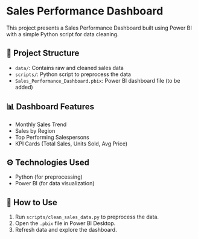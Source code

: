 # Sales Performance Dashboard

This project presents a Sales Performance Dashboard built using Power BI with a simple Python script for data cleaning.

## 📁 Project Structure

- `data/`: Contains raw and cleaned sales data
- `scripts/`: Python script to preprocess the data
- `Sales_Performance_Dashboard.pbix`: Power BI dashboard file (to be added)

## 📊 Dashboard Features

- Monthly Sales Trend
- Sales by Region
- Top Performing Salespersons
- KPI Cards (Total Sales, Units Sold, Avg Price)

## ⚙️ Technologies Used

- Python (for preprocessing)
- Power BI (for data visualization)

## 📌 How to Use

1. Run `scripts/clean_sales_data.py` to preprocess the data.
2. Open the `.pbix` file in Power BI Desktop.
3. Refresh data and explore the dashboard.
